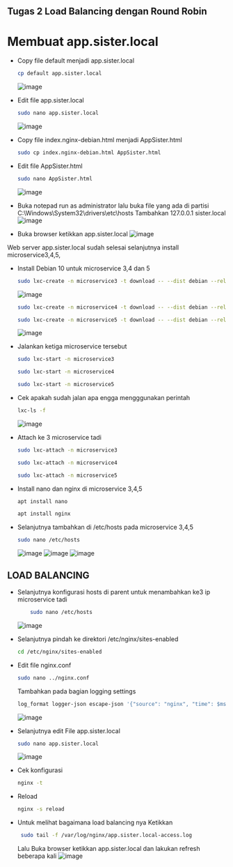 ## Tugas 2 Load Balancing dengan Round Robin
# Membuat app.sister.local
- Copy file default menjadi app.sister.local
    ```sh
    cp default app.sister.local
    ```
    ![image](https://github.com/RayhanFurqoni/Website/assets/124054176/2faa0685-f535-4b28-a64a-21dd8ab2fcc5)

- Edit file app.sister.local
    ```sh
    sudo nano app.sister.local
    ```
    ![image](https://github.com/RayhanFurqoni/Website/assets/124054176/6454e6e1-83db-4232-8eba-c559426bde7e)

- Copy file index.nginx-debian.html menjadi AppSister.html
    ```sh
    sudo cp index.nginx-debian.html AppSister.html
    ```
- Edit file AppSister.html
    ```sh
    sudo nano AppSister.html
    ```
    ![image](https://github.com/RayhanFurqoni/Website/assets/124054176/2c93f022-337c-475d-a0b8-90af6f65cfe1)

- Buka notepad run as administrator lalu buka file yang ada di partisi C:\Windows\System32\drivers\etc\hosts Tambahkan 127.0.0.1 sister.local
![image](https://github.com/RayhanFurqoni/Website/assets/124054176/6c5c1df9-4291-4b11-8bb0-37648233708e)


- Buka browser ketikkan app.sister.local
![image](https://github.com/RayhanFurqoni/Website/assets/124054176/2428fea9-0d25-4eab-a9d4-f6ad88daea6c)


Web server app.sister.local sudah selesai selanjutnya install microservice3,4,5,
-  Install Debian 10 untuk microservice 3,4 dan 5
    ```sh
    sudo lxc-create -n microservice3 -t download -- --dist debian --release buster --arch amd64 --force-cache --server images.linuxcontainers.org
    ```
    ![image](https://github.com/RayhanFurqoni/Website/assets/124054176/c81b80e1-e123-4089-8fb2-7737d757bdc8)

    ```sh
    sudo lxc-create -n microservice4 -t download -- --dist debian --release buster --arch amd64 --force-cache --server images.linuxcontainers.org
    ```
    ```sh
    sudo lxc-create -n microservice5 -t download -- --dist debian --release buster --arch amd64 --force-cache --server images.linuxcontainers.org
    ```
    ![image](https://github.com/RayhanFurqoni/Website/assets/124054176/d0a86bf9-580d-484e-935e-686ef1700140)


- Jalankan ketiga microservice tersebut
    ```sh
    sudo lxc-start -n microservice3
    ```
    ```sh
    sudo lxc-start -n microservice4
    ```    
    ```sh
    sudo lxc-start -n microservice5
    ```    
-  Cek apakah sudah jalan apa engga mengggunakan perintah 
    ```sh
    lxc-ls -f
    ```
    ![image](https://github.com/RayhanFurqoni/Website/assets/124054176/7c671582-1b8c-49a8-96ad-6f67b309705c)

- Attach ke 3 microservice tadi 
    ```sh
    sudo lxc-attach -n microservice3
    ```
    ```sh
    sudo lxc-attach -n microservice4
    ```
    ```sh
    sudo lxc-attach -n microservice5
    ```
- Install nano dan nginx di microservice 3,4,5
    ```sh
    apt install nano
    ```
    ```sh
    apt install nginx
    ```
- Selanjutnya tambahkan di /etc/hosts pada microservice 3,4,5
    ```sh
    sudo nano /etc/hosts
    ```
    ![image](https://github.com/RayhanFurqoni/Website/assets/124054176/7bc752c8-3306-4f57-aa85-7fe253870f1d)
    ![image](https://github.com/RayhanFurqoni/Website/assets/124054176/31b67863-561a-4d36-9eac-c103833100b2)
    ![image](https://github.com/RayhanFurqoni/Website/assets/124054176/46692ac5-06d9-4240-b217-89e5559f06d8)

    
## LOAD BALANCING
- Selanjutnya konfigurasi hosts di parent untuk menambahkan ke3 ip microservice tadi
    ```sh
        sudo nano /etc/hosts
    ```
    ![image](https://github.com/RayhanFurqoni/Website/assets/124054176/4024d9b0-3b4f-4c25-9ec8-317c85e7c438)

- Selanjutnya pindah ke direktori /etc/nginx/sites-enabled
    ```sh
    cd /etc/nginx/sites-enabled
    ```
- Edit file nginx.conf
    ```sh
    sudo nano ../nginx.conf
    ```
    Tambahkan pada bagian logging settings
    ```sh
    log_format logger-json escape-json '{"source": "nginx", "time": $msec, "resp_body_size": $body_bytes_sent, "host": "$http_host", "address": "$remote_addr", "request_length": $request_length, "method": "$request_method", "uri": "$request_uri", "status": $status, "user_agent": "$http_user_agent", "resp_time": $request_time, "upstream_addr": "$upstream_addr"}';
    ```
    ![image](https://github.com/RayhanFurqoni/Website/assets/124054176/d19ba309-26f9-471b-a63c-e84f9bbe83c4)


- Selanjutnya edit File app.sister.local
    ```sh
    sudo nano app.sister.local
    ```
    ![image](https://github.com/RayhanFurqoni/Website/assets/124054176/ef207622-cbbd-4144-b67f-0d2b3e624ed3)

- Cek konfigurasi
    ```sh
    nginx -t 
    ```    
- Reload
    ```sh
    nginx -s reload
    ```
- Untuk melihat bagaimana load balancing nya 
    Ketikkan 
    ```sh
     sudo tail -f /var/log/nginx/app.sister.local-access.log
    ```
    Lalu Buka browser ketikkan app.sister.local dan lakukan refresh beberapa kali
    ![image](https://github.com/RayhanFurqoni/Website/assets/124054176/68af3b7e-f17e-48b0-b17d-dd5914502abf)


 
    
    
    
    
    
